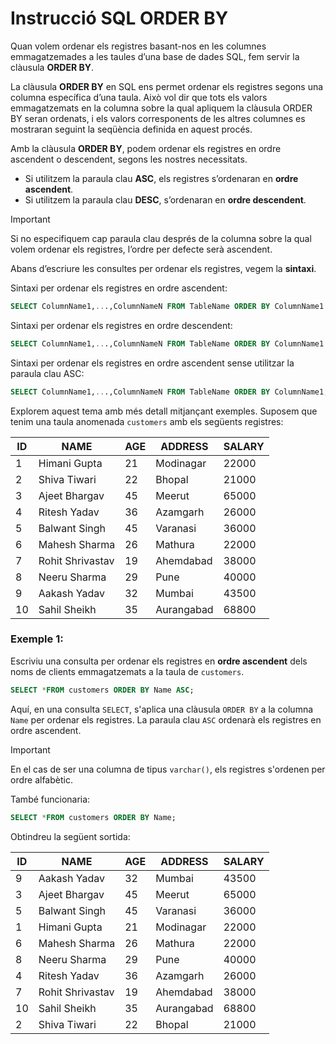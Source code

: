 # Instrucció SQL ORDER BY

Quan volem ordenar els registres basant-nos en les columnes emmagatzemades a les taules d’una base de dades SQL, fem servir la clàusula **ORDER BY**.

La clàusula **ORDER BY** en SQL ens permet ordenar els registres segons una columna específica d’una taula. Això vol dir que tots els valors emmagatzemats en la columna sobre la qual apliquem la clàusula ORDER BY seran ordenats, i els valors corresponents de les altres columnes es mostraran seguint la seqüència definida en aquest procés.

Amb la clàusula **ORDER BY**, podem ordenar els registres en ordre ascendent o descendent, segons les nostres necessitats.

- Si utilitzem la paraula clau **ASC**, els registres s’ordenaran en **ordre ascendent**.
- Si utilitzem la paraula clau **DESC**, s’ordenaran en **ordre descendent**.

> [!IMPORTANT] 
> Si no especifiquem cap paraula clau després de la columna sobre la qual volem ordenar els registres, l’ordre per defecte serà ascendent.

Abans d’escriure les consultes per ordenar els registres, vegem la **sintaxi**.

Sintaxi per ordenar els registres en ordre ascendent:

```sql
SELECT ColumnName1,...,ColumnNameN FROM TableName ORDER BY ColumnName1 ASC;
```

Sintaxi per ordenar els registres en ordre descendent:

```sql
SELECT ColumnName1,...,ColumnNameN FROM TableName ORDER BY ColumnName1 DESC;
```

Sintaxi per ordenar els registres en ordre ascendent sense utilitzar la paraula clau ASC:

```sql
SELECT ColumnName1,...,ColumnNameN FROM TableName ORDER BY ColumnName1; 
```

Explorem aquest tema amb més detall mitjançant exemples. Suposem que tenim una taula anomenada `customers` amb els següents registres:

| ID  | NAME               | AGE | ADDRESS      | SALARY |
|-----|--------------------|-----|--------------|--------|
| 1   | Himani Gupta       | 21  | Modinagar    | 22000  |
| 2   | Shiva Tiwari       | 22  | Bhopal       | 21000  |
| 3   | Ajeet Bhargav      | 45  | Meerut       | 65000  |
| 4   | Ritesh Yadav       | 36  | Azamgarh     | 26000  |
| 5   | Balwant Singh      | 45  | Varanasi     | 36000  |
| 6   | Mahesh Sharma      | 26  | Mathura      | 22000  |
| 7   | Rohit Shrivastav   | 19  | Ahemdabad    | 38000  |
| 8   | Neeru Sharma       | 29  | Pune         | 40000  |
| 9   | Aakash Yadav       | 32  | Mumbai       | 43500  |
| 10  | Sahil Sheikh       | 35  | Aurangabad   | 68800  |

### Exemple 1: 

Escriviu una consulta per ordenar els registres en **ordre ascendent** dels noms de clients emmagatzemats a la taula de `customers`.

```sql
SELECT *FROM customers ORDER BY Name ASC;  
```

Aquí, en una consulta `SELECT`, s'aplica una clàusula `ORDER BY` a la columna `Name` per ordenar els registres. La paraula clau `ASC` ordenarà els registres en ordre ascendent. 

> [!IMPORTANT]  
> En el cas de ser una columna de tipus `varchar()`, els registres s'ordenen per ordre alfabètic.
> 
> També funcionaria:
> ```sql
> SELECT *FROM customers ORDER BY Name;
> ```

Obtindreu la següent sortida:

| ID  | NAME               | AGE | ADDRESS      | SALARY |
|-----|--------------------|-----|--------------|--------|
| 9   | Aakash Yadav       | 32  | Mumbai       | 43500  |
| 3   | Ajeet Bhargav      | 45  | Meerut       | 65000  |
| 5   | Balwant Singh      | 45  | Varanasi     | 36000  |
| 1   | Himani Gupta       | 21  | Modinagar    | 22000  |
| 6   | Mahesh Sharma      | 26  | Mathura      | 22000  |
| 8   | Neeru Sharma       | 29  | Pune         | 40000  |
| 4   | Ritesh Yadav       | 36  | Azamgarh     | 26000  |
| 7   | Rohit Shrivastav   | 19  | Ahemdabad    | 38000  |
| 10  | Sahil Sheikh       | 35  | Aurangabad   | 68800  |
| 2   | Shiva Tiwari       | 22  | Bhopal       | 21000  |

